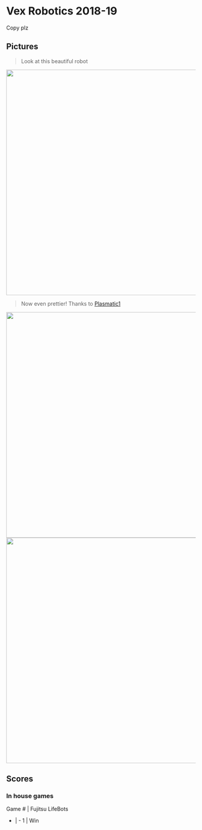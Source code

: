 # Vex Robotics 2018-19 

Copy plz

## Pictures

> Look at this beautiful robot

<img src="images/robot1.jpg" width="600">

> Now even prettier!  Thanks to [Plasmatic1](https://github.com/plasmatic1) 

<img src="images/robot2.jpg" width="600">

<img src="images/robot3.jpg" width="600">

## Scores

### In house games

Game # | Fujitsu LifeBots
- | -
1 | Win

